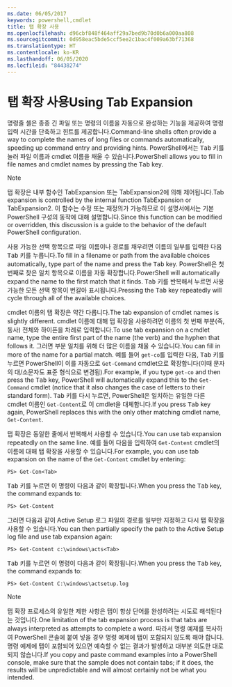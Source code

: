 ```yaml
---
ms.date: 06/05/2017
keywords: powershell,cmdlet
title: 탭 확장 사용
ms.openlocfilehash: d96cbf848f464aff29a7bed9b70d0b6a000aa808
ms.sourcegitcommit: 0d958eac5bde5ccf5ee2c1bac4f009a63bf71368
ms.translationtype: HT
ms.contentlocale: ko-KR
ms.lasthandoff: 06/05/2020
ms.locfileid: "84438274"
---
```

# <a name="using-tab-expansion"></a><span data-ttu-id="b2da3-103">탭 확장 사용</span><span class="sxs-lookup"><span data-stu-id="b2da3-103">Using Tab Expansion</span></span>

<span data-ttu-id="b2da3-104">명령줄 셸은 종종 긴 파일 또는 명령의 이름을 자동으로 완성하는 기능을 제공하여 명령 입력 시간을 단축하고 힌트를 제공합니다.</span><span class="sxs-lookup"><span data-stu-id="b2da3-104">Command-line shells often provide a way to complete the names of long files or commands automatically, speeding up command entry and providing hints.</span></span> <span data-ttu-id="b2da3-105">PowerShell에서는 <kbd>Tab</kbd> 키를 눌러 파일 이름과 cmdlet 이름을 채울 수 있습니다.</span><span class="sxs-lookup"><span data-stu-id="b2da3-105">PowerShell allows you to fill in file names and cmdlet names by pressing the <kbd>Tab</kbd> key.</span></span>

> [!NOTE]
> <span data-ttu-id="b2da3-106">탭 확장은 내부 함수인 TabExpansion 또는 TabExpansion2에 의해 제어됩니다.</span><span class="sxs-lookup"><span data-stu-id="b2da3-106">Tab expansion is controlled by the internal function TabExpansion or TabExpansion2.</span></span> <span data-ttu-id="b2da3-107">이 함수는 수정 또는 재정의가 가능하므로 이 설명서에서는 기본 PowerShell 구성의 동작에 대해 설명합니다.</span><span class="sxs-lookup"><span data-stu-id="b2da3-107">Since this function can be modified or overridden, this discussion is a guide to the behavior of the default PowerShell configuration.</span></span>

<span data-ttu-id="b2da3-108">사용 가능한 선택 항목으로 파일 이름이나 경로를 채우려면 이름의 일부를 입력한 다음 <kbd>Tab</kbd> 키를 누릅니다.</span><span class="sxs-lookup"><span data-stu-id="b2da3-108">To fill in a filename or path from the available choices automatically, type part of the name and press the <kbd>Tab</kbd> key.</span></span> <span data-ttu-id="b2da3-109">PowerShell은 첫 번째로 찾은 일치 항목으로 이름을 자동 확장합니다.</span><span class="sxs-lookup"><span data-stu-id="b2da3-109">PowerShell will automatically expand the name to the first match that it finds.</span></span> <span data-ttu-id="b2da3-110"><kbd>Tab</kbd> 키를 반복해서 누르면 사용 가능한 모든 선택 항목이 번갈아 표시됩니다.</span><span class="sxs-lookup"><span data-stu-id="b2da3-110">Pressing the <kbd>Tab</kbd> key repeatedly will cycle through all of the available choices.</span></span>

<span data-ttu-id="b2da3-111">cmdlet 이름의 탭 확장은 약간 다릅니다.</span><span class="sxs-lookup"><span data-stu-id="b2da3-111">The tab expansion of cmdlet names is slightly different.</span></span> <span data-ttu-id="b2da3-112">cmdlet 이름에 대해 탭 확장을 사용하려면 이름의 첫 번째 부분(즉, 동사) 전체와 하이픈을 차례로 입력합니다.</span><span class="sxs-lookup"><span data-stu-id="b2da3-112">To use tab expansion on a cmdlet name, type the entire first part of the name (the verb) and the hyphen that follows it.</span></span> <span data-ttu-id="b2da3-113">그러면 부분 일치를 위해 더 많은 이름을 채울 수 있습니다.</span><span class="sxs-lookup"><span data-stu-id="b2da3-113">You can fill in more of the name for a partial match.</span></span> <span data-ttu-id="b2da3-114">예를 들어 `get-co`를 입력한 다음, <kbd>Tab</kbd> 키를 누르면 PowerShell이 이를 자동으로 `Get-Command` cmdlet으로 확장합니다(이때 문자의 대/소문자도 표준 형식으로 변경됨).</span><span class="sxs-lookup"><span data-stu-id="b2da3-114">For example, if you type `get-co` and then press the <kbd>Tab</kbd> key, PowerShell will automatically expand this to the `Get-Command` cmdlet (notice that it also changes the case of letters to their standard form).</span></span> <span data-ttu-id="b2da3-115"><kbd>Tab</kbd> 키를 다시 누르면, PowerShell은 일치하는 유일한 다른 cmdlet 이름인 `Get-Content`로 이 cmdlet을 대체합니다.</span><span class="sxs-lookup"><span data-stu-id="b2da3-115">If you press <kbd>Tab</kbd> key again, PowerShell replaces this with the only other matching cmdlet name, `Get-Content`.</span></span>

<span data-ttu-id="b2da3-116">탭 확장은 동일한 줄에서 반복해서 사용할 수 있습니다.</span><span class="sxs-lookup"><span data-stu-id="b2da3-116">You can use tab expansion repeatedly on the same line.</span></span> <span data-ttu-id="b2da3-117">예를 들어 다음을 입력하여 `Get-Content` cmdlet의 이름에 대해 탭 확장을 사용할 수 있습니다.</span><span class="sxs-lookup"><span data-stu-id="b2da3-117">For example, you can use tab expansion on the name of the `Get-Content` cmdlet by entering:</span></span>

```
PS> Get-Con<Tab>
```

<span data-ttu-id="b2da3-118"><kbd>Tab</kbd> 키를 누르면 이 명령이 다음과 같이 확장됩니다.</span><span class="sxs-lookup"><span data-stu-id="b2da3-118">When you press the <kbd>Tab</kbd> key, the command expands to:</span></span>

```
PS> Get-Content
```

<span data-ttu-id="b2da3-119">그러면 다음과 같이 Active Setup 로그 파일의 경로를 일부만 지정하고 다시 탭 확장을 사용할 수 있습니다.</span><span class="sxs-lookup"><span data-stu-id="b2da3-119">You can then partially specify the path to the Active Setup log file and use tab expansion again:</span></span>

```
PS> Get-Content c:\windows\acts<Tab>
```

<span data-ttu-id="b2da3-120"><kbd>Tab</kbd> 키를 누르면 이 명령이 다음과 같이 확장됩니다.</span><span class="sxs-lookup"><span data-stu-id="b2da3-120">When you press the <kbd>Tab</kbd> key, the command expands to:</span></span>

```
PS> Get-Content C:\windows\actsetup.log
```

> [!NOTE]
> <span data-ttu-id="b2da3-121">탭 확장 프로세스의 유일한 제한 사항은 탭이 항상 단어를 완성하려는 시도로 해석된다는 것입니다.</span><span class="sxs-lookup"><span data-stu-id="b2da3-121">One limitation of the tab expansion process is that tabs are always interpreted as attempts to complete a word.</span></span> <span data-ttu-id="b2da3-122">따라서 명령 예제를 복사하여 PowerShell 콘솔에 붙여 넣을 경우 명령 예제에 탭이 포함되지 않도록 해야 합니다. 명령 예제에 탭이 포함되어 있으면 예측할 수 없는 결과가 발생하고 대부분 의도한 대로 되지 않습니다.</span><span class="sxs-lookup"><span data-stu-id="b2da3-122">If you copy and paste command examples into a PowerShell console, make sure that the sample does not contain tabs; if it does, the results will be unpredictable and will almost certainly not be what you intended.</span></span>
